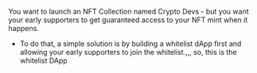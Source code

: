 You want to launch an NFT Collection named Crypto Devs - but you want your early supporters to get guaranteed access to your NFT mint when it happens.



- To do that, a simple solution is by building a whitelist dApp first and allowing your early supporters to join the whitelist.,,, so, this is the whitelist DApp